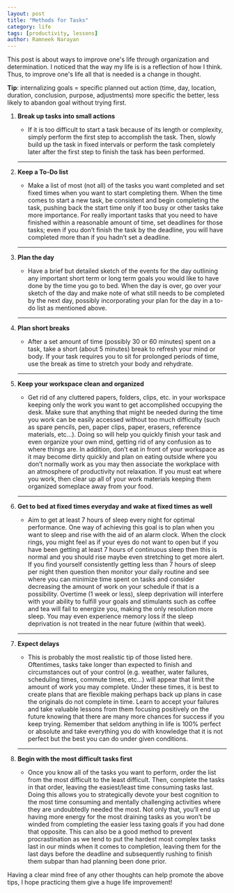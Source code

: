 ```yaml
---
layout: post
title: "Methods for Tasks"
category: life
tags: [productivity, lessons]
author: Ramneek Narayan
---
```


This post is about ways to improve one's life through organization and determination. I noticed that the way my life is is a reflection of how I think. Thus, to improve one's life all that is needed is a change in thought.

**Tip**: internalizing goals = specific planned out action (time, day, location, duration, conclusion, purpose, adjustments) more specific the better, less likely to abandon goal without trying first.

1. **Break up tasks into small actions**

   - If it is too difficult to start a task because of its length or complexity, simply perform the first step to accomplish the task. Then, slowly build up the task in fixed intervals or perform the task completely later after the first step to finish the task has been performed.

    ---

2. **Keep a To-Do list**

   - Make a list of most (not all) of the tasks you want completed and set fixed times when you want to start completing them. When the time comes to start a new task, be consistent and begin completing the task, pushing back the start time only if too busy or other tasks take more importance. For really important tasks that you need to have finished within a reasonable amount of time, set deadlines for those tasks; even if you don’t finish the task by the deadline, you will have completed more than if you hadn’t set a deadline.

    ---

3. **Plan the day**

   - Have a brief but detailed sketch of the events for the day outlining any important short term or long term goals you would like to have done by the time you go to bed. When the day is over, go over your sketch of the day and make note of what still needs to be completed by the next day, possibly incorporating your plan for the day in a to-do list as mentioned above.

    ---

4. **Plan short breaks**

   - After a set amount of time (possibly 30 or 60 minutes) spent on a task, take a short (about 5 minutes) break to refresh your mind or body. If your task requires you to sit for prolonged periods of time, use the break as time to stretch your body and rehydrate.

    ---

5. **Keep your workspace clean and organized**

   - Get rid of any cluttered papers, folders, clips, etc. in your workspace keeping only the work you want to get accomplished occupying the desk. Make sure that anything that might be needed during the time you work can be easily accessed without too much difficulty (such as spare pencils, pen, paper clips, paper, erasers, reference materials, etc…). Doing so will help you quickly finish your task and even organize your own mind, getting rid of any confusion as to where things are. In addition, don’t eat in front of your workspace as it may become dirty quickly and plan on eating outside where you don’t normally work as you may then associate the workplace with an atmosphere of productivity not relaxation. If you must eat where you work, then clear up all of your work materials keeping them organized someplace away from your food.

    ---

6. **Get to bed at fixed times everyday and wake at fixed times as well**

   - Aim to get at least 7 hours of sleep every night for optimal performance. One way of achieving this goal is to plan when you want to sleep and rise with the aid of an alarm clock. When the clock rings, you might feel as if your eyes do not want to open but if you have been getting at least 7 hours of continuous sleep then this is normal and you should rise maybe even stretching to get more alert. If you find yourself consistently getting less than 7 hours of sleep per night then question then monitor your daily routine and see where you can minimize time spent on tasks and consider decreasing the amount of work on your schedule if that is a possibility. Overtime (1 week or less), sleep deprivation will interfere with your ability to fulfill your goals and stimulants such as coffee and tea will fail to energize you, making the only resolution more sleep. You may even experience memory loss if the sleep deprivation is not treated in the near future (within that week).

    ---

7. **Expect delays**

   - This is probably the most realistic tip of those listed here. Oftentimes, tasks take longer than expected to finish and circumstances out of your control (e.g. weather, water failures, scheduling times, commute times, etc…) will appear that limit the amount of work you may complete. Under these times, it is best to create plans that are flexible making perhaps back up plans in case the originals do not complete in time. Learn to accept your failures and take valuable lessons from them focusing positively on the future knowing that there are many more chances for success if you keep trying. Remember that seldom anything in life is 100% perfect or absolute and take everything you do with knowledge that it is not perfect but the best you can do under given conditions.

    ---

8. **Begin with the most difficult tasks first**

   - Once you know all of the tasks you want to perform, order the list from the most difficult to the least difficult. Then, complete the tasks in that order, leaving the easiest/least time consuming tasks last. Doing this allows you to strategically devote your best cognition to the most time consuming and mentally challenging activities where they are undoubtedly needed the most. Not only that, you’ll end up having more energy for the most draining tasks as you won’t be winded from completing the easier less taxing goals if you had done that opposite. This can also be a good method to prevent procrastination as we tend to put the hardest most complex tasks last in our minds when it comes to completion, leaving them for the last days before the deadline and subsequently rushing to finish them subpar than had planning been done prior.

Having a clear mind free of any other thoughts can help promote the above tips, I hope practicing them give a huge life improvement! <i class="fas fa-meteor"></i>
